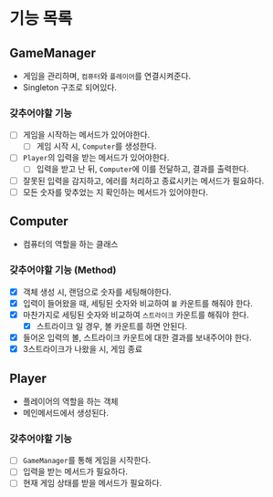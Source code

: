 # 기능 목록

## GameManager
- 게임을 관리하며, `컴퓨터`와 `플레이어`를 연결시켜준다.
- Singleton 구조로 되어있다.

### 갖추어야할 기능
- [ ] 게임을 시작하는 메서드가 있어야한다.
  - [ ] 게임 시작 시, `Computer`를 생성한다.
- [ ] `Player`의 입력을 받는 메서드가 있어야한다.
  - [ ] 입력을 받고 난 뒤, `Computer`에 이를 전달하고, 결과를 출력한다.

- [ ] 잘못된 입력을 감지하고, 에러를 처리하고 종료시키는 메서드가 필요하다.
- [ ] 모든 숫자를 맞추었는 지 확인하는 메서드가 있어야한다.

## Computer
- 컴퓨터의 역할을 하는 클래스

### 갖추어야할 기능 (Method)
- [x] 객체 생성 시, 랜덤으로 숫자를 세팅해야한다.
- [x] 입력이 들어왔을 때, 세팅된 숫자와 비교하여 `볼` 카운트를 해줘야 한다.
- [x] 마찬가지로 세팅된 숫자와 비교하여 `스트라이크` 카운트를 해줘야 한다.
  - [x] 스트라이크 일 경우, 볼 카운트를 하면 안된다.
- [x] 들어온 입력의 볼, 스트라이크 카운트에 대한 결과를 보내주어야 한다.
- [x] 3스트라이크가 나왔을 시, 게임 종료

## Player
- 플레이어의 역할을 하는 객체
- 메인메서드에서 생성된다.

### 갖추어야할 기능
- [ ] `GameManager`를 통해 게임을 시작한다.
- [ ] 입력을 받는 메서드가 필요하다.
- [ ] 현재 게임 상태를 받을 메서드가 필요하다.